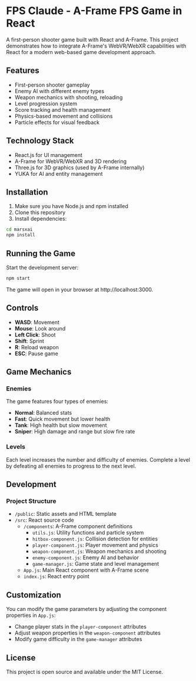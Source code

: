 # FPS Claude - A-Frame FPS Game in React

A first-person shooter game built with React and A-Frame. This project demonstrates how to integrate A-Frame's WebVR/WebXR capabilities with React for a modern web-based game development approach.

## Features

- First-person shooter gameplay
- Enemy AI with different enemy types
- Weapon mechanics with shooting, reloading
- Level progression system
- Score tracking and health management
- Physics-based movement and collisions
- Particle effects for visual feedback

## Technology Stack

- React.js for UI management
- A-Frame for WebVR/WebXR and 3D rendering
- Three.js for 3D graphics (used by A-Frame internally)
- YUKA for AI and entity management

## Installation

1. Make sure you have Node.js and npm installed
2. Clone this repository
3. Install dependencies:

```bash
cd marsxai
npm install
```

## Running the Game

Start the development server:

```bash
npm start
```

The game will open in your browser at http://localhost:3000.

## Controls

- **WASD**: Movement
- **Mouse**: Look around
- **Left Click**: Shoot
- **Shift**: Sprint
- **R**: Reload weapon
- **ESC**: Pause game

## Game Mechanics

### Enemies

The game features four types of enemies:
- **Normal**: Balanced stats
- **Fast**: Quick movement but lower health
- **Tank**: High health but slow movement
- **Sniper**: High damage and range but slow fire rate

### Levels

Each level increases the number and difficulty of enemies. Complete a level by defeating all enemies to progress to the next level.

## Development

### Project Structure

- `/public`: Static assets and HTML template
- `/src`: React source code
  - `/components`: A-Frame component definitions
    - `utils.js`: Utility functions and particle system
    - `hitbox-component.js`: Collision detection for entities
    - `player-component.js`: Player movement and physics
    - `weapon-component.js`: Weapon mechanics and shooting
    - `enemy-component.js`: Enemy AI and behavior
    - `game-manager.js`: Game state and level management
  - `App.js`: Main React component with A-Frame scene
  - `index.js`: React entry point

## Customization

You can modify the game parameters by adjusting the component properties in `App.js`:

- Change player stats in the `player-component` attributes
- Adjust weapon properties in the `weapon-component` attributes
- Modify game difficulty in the `game-manager` attributes

## License

This project is open source and available under the MIT License.
